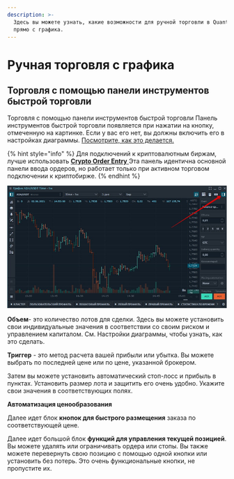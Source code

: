 ```yaml
---
description: >-
  Здесь вы можете узнать, какие возможности для ручной торговли в Quantower
  прямо с графика.
---
```


# Ручная торговля с графика

## Торговля с помощью панели инструментов быстрой торговли

Торговля с помощью панели инструментов быстрой торговли Панель инструментов быстрой торговли появляется при нажатии на кнопку, отмеченную на картинке. Если у вас его нет, вы должны включить его в настройках диаграммы. [Посмотрите, как это делается.](https://app.gitbook.com/@quantower/s/quantower-ru/~/drafts/-MbBUVhc4TPnNLe_OOl1/analytics-panels/chart/chart-settings)

{% hint style="info" %}
Для подключений к криптовалютным биржам, лучше использовать [**Crypto Order Entry** ](https://app.gitbook.com/@quantower/s/quantower-ru/~/drafts/-MbBbs2smxjsokgzN-Ki/trading-panels/crypto-order-entry)Эта панель идентична основной панели ввода ордеров, но работает только при активном торговом подключении к криптобирже.
{% endhint %}

![](../../.gitbook/assets/vvod-ordera-panel.jpg)

**Объем**- это количество лотов для сделки. Здесь вы можете установить свои индивидуальные значения в соответствии со своим риском и управлением капиталом. См. Настройки диаграммы, чтобы узнать, как это сделать.

**Триггер** - это метод расчета вашей прибыли или убытка. Вы можете выбрать по последней цене или по цене, указанной брокером.

Затем вы можете установить автоматический стоп-лосс и прибыль в пунктах. Установить размер лота и защитить его очень удобно. Укажите свои значения в соответствующих полях.

**Автоматизация ценообразования**

Далее идет блок **кнопок для быстрого размещения** заказа по соответствующей цене.

Далее идет большой блок **функций для управления текущей позицией**. Вы можете удалять или ограничивать ордера или стопы. Вы также можете перевернуть свою позицию с помощью одной кнопки или установить без потерь. Это очень функциональные кнопки, не пропустите их.

